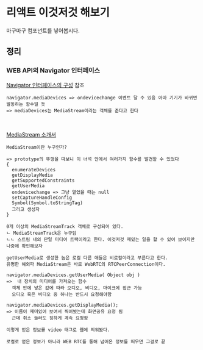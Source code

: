 # 리액트 이것저것 해보기

마구마구 컴포넌트를 넣어봅시다.

## 정리

### WEB API의 Navigator 인터페이스

 [Navigator 인터페이스의 구성](https://developer.mozilla.org/ko/docs/Web/API/Navigator) 참조

    navigator.mediaDevices => ondevicechange 이벤트 달 수 있음 아마 기기가 바뀌면 발동하는 함수일 듯
    => mediaDevices는 MediaStream이라는 객체를 준다고 한다
    

<br>

[MediaStream 소개서](https://developer.mozilla.org/ko/docs/Web/API/Media_Capture_and_Streams_API) 
    
    MediaStream이란 누구인가?

    => prototype의 뚜껑을 따보니 이 녀석 안에서 여러가지 함수를 발견할 수 있었다
    {
      enumerateDevices
      getDisplayMedia
      getSupportedConstraints
      getUserMedia
      ondevicechange => 그냥 열었을 때는 null
      setCaptureHandleConfig
      Symbol(Symbol.toStringTag)
      그리고 생성자
    }

    0개 이상의 MediaStreamTrack 객체로 구성되어 있다.
    ㄴ MediaStreamTrack은 누구임
    ㄴㄴ 스트림 내의 단일 미디어 트랙이라고 한다. 이것저것 재밌는 일을 할 수 있어 보이지만 나중에 확인해보자
    
    getUserMedia로 생성한 놈은 로컬 다른 애들은 비로컬이라고 부른다고 한다. 
    유명한 해외파 MediaStream은 바로 WebRTC의 RTCPeerConnection이다.

    navigator.mediaDevices.getUserMedia( Object obj ) 
    =>  내 장치의 미디어를 가져오는 함수
      객체 안에 넣은 값에 따라 오디오, 비디오, 마이크에 접근 가능
      오디오 혹은 비디오 중 하나는 반드시 요청해야함

    navigator.mediaDevices.getDisplayMedia();
    => 이름이 재미있어 보여서 찍어봤는데 화면공유 요청 됨
      근데 취소 눌러도 징하게 계속 요청함

    이렇게 얻은 정보를 video 태그로 웹에 띄워봤다.

    로컬로 얻은 정보가 아니라 WEB RTC를 통해 넘어온 정보를 띄우면 그걸로 끝